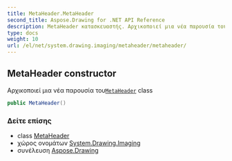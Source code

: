 ```yaml
---
title: MetaHeader.MetaHeader
second_title: Aspose.Drawing for .NET API Reference
description: MetaHeader κατασκευαστής. Αρχικοποιεί μια νέα παρουσία τουMetaHeader class
type: docs
weight: 10
url: /el/net/system.drawing.imaging/metaheader/metaheader/
---
```

## MetaHeader constructor

Αρχικοποιεί μια νέα παρουσία του[`MetaHeader`](../) class

```csharp
public MetaHeader()
```

### Δείτε επίσης

* class [MetaHeader](../)
* χώρος ονομάτων [System.Drawing.Imaging](../../metaheader/)
* συνέλευση [Aspose.Drawing](../../../)


